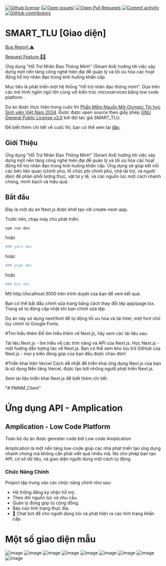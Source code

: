 [![Github license](https://img.shields.io/github/license/HANOI120104/PMNM_Client 'Github license')](https://github.com/HANOI120104/PMNM_Client/blob/main/LICENSE)
[[![Open issues](https://img.shields.io/github/issues/HANOI120104/PMNM_Client 'Open issues')](https://github.com/HANOI120104/PMNM_Client/issues)]
[![Open Pull Requests](https://img.shields.io/github/issues-pr/HANOI120104/PMNM_Client 'Open Pull Requests')](https://github.com/HANOI120104/PMNM_Client/pulls)
[![Commit activity](https://img.shields.io/github/commit-activity/m/HANOI120104/PMNM_Client 'Commit activity')](https://github.com/HANOI120104/PMNM_Client/graphs/commit-activity)
[![GitHub contributors](https://img.shields.io/github/contributors/HANOI120104/PMNM_Client 'Github contributors')](https://github.com/HANOI120104/PMNM_Client/graphs/contributors)

# SMART_TLU [Giao diện]

<a href="https://github.com/HANOI120104/PMNM_Client/issues/new?assignees=&labels=&projects=&template=bug_report.md&title=%F0%9F%90%9B+Bug+Report%3A+">Bug Report ⚠️
</a>

<a href="https://github.com/HANOI120104/PMNM_Client/issues/new?assignees=&labels=&projects=&template=feature_request.md&title=RequestFeature:">Request Feature 👩‍💻</a>

Ứng dụng "Hỗ Trợ Nhân Đạo Thông Minh" (Smart Aid) hướng tới việc xây dựng một nền tảng công nghệ hiện đại để quản lý và tối ưu hóa các hoạt động hỗ trợ nhân đạo trong tình huống khẩn cấp.

Mục tiêu là phát triển một hệ thống "Hỗ trợ nhân đạo thông minh". Dựa trên các mô hình ngôn ngữ lớn cùng với kiến trúc microservices bằng low code platform .

Dự án được thực hiện trong cuộc thi [Phần Mềm Nguồn Mở-Olympic Tin học Sinh viên Việt Nam 2024](https://www.olp.vn/procon-pmmn/ph%E1%BA%A7n-m%E1%BB%81m-ngu%E1%BB%93n-m%E1%BB%9F). Được được open source theo giấy phép [GNU General Public License v3.0](https://www.gnu.org/licenses/gpl-3.0.en.html) bởi đội tác giả SMART_TLU.

Để biết thêm chi tiết về cuộc thi, bạn có thể xem tại [đây](https://vfossa.vn/tin-tuc/cong-bo-de-thi-noi-dung-phan-mem-nguon-mo-olympic-tin-hoc-sinh-vien-viet-nam-2024-727.html).



## Giới Thiệu

Ứng dụng "Hỗ Trợ Nhân Đạo Thông Minh" (Smart Aid) hướng tới việc xây dựng một nền tảng công nghệ hiện đại để quản lý và tối ưu hóa các hoạt động hỗ trợ nhân đạo trong tình huống khẩn cấp. Ứng dụng sẽ giúp kết nối các bên liên quan (chính phủ, tổ chức phi chính phủ, nhà tài trợ, và người dân) để phân phối lương thực, vật tư y tế, và các nguồn lực một cách nhanh chóng, minh bạch và hiệu quả.





## Bắt đầu
Đây là một dự án Next.js được khởi tạo với create-next-app.


Trước tiên, chạy máy chủ phát triển:

```bash
npm run dev
```
hoặc
```bash
### yarn dev
```
hoặc
```bash
### pnpm dev
```
hoặc
```bash
### bun dev
```
Mở http://localhost:3000 trên trình duyệt của bạn để xem kết quả.

Bạn có thể bắt đầu chỉnh sửa trang bằng cách thay đổi tệp app/page.tsx. Trang sẽ tự động cập nhật khi bạn chỉnh sửa tệp.

Dự án này sử dụng next/font để tự động tối ưu hóa và tải Inter, một font chữ tùy chỉnh từ Google Fonts.

#Tìm hiểu thêm
Để tìm hiểu thêm về Next.js, hãy xem các tài liệu sau:

Tài liệu Next.js - tìm hiểu về các tính năng và API của Next.js.
Học Next.js - một hướng dẫn tương tác về Next.js.
Bạn có thể xem kho lưu trữ GitHub của Next.js - mọi ý kiến đóng góp của bạn đều được chào đón!

#Triển khai trên Vercel
Cách dễ nhất để triển khai ứng dụng Next.js của bạn là sử dụng Nền tảng Vercel, được tạo bởi những người phát triển Next.js.

Xem tài liệu triển khai Next.js để biết thêm chi tiết.

"# PMNM_Client"

# Ứng dụng API - Amplication 
## Amplication - Low Code Platform
Toàn bộ dự án được genrater code bởi Low code Amplication

Amplication là một nền tảng low-code giúp các nhà phát triển tạo ứng dụng nhanh chóng mà không cần phải viết quá nhiều mã. Nó cho phép bạn tạo API, cơ sở dữ liệu, và giao diện người dùng một cách tự động.


### Chức Năng Chính

Project tập trung vào các chức năng chính như sau:

-   Hệ thống đăng ký nhận hỗ trợ.
-   Theo dõi nguồn lực và nhu cầu.
-   Quản lý đóng góp từ cộng đồng.
-   Báo cáo tình trạng thực địa.
-   🤖 Chat bot để cho người dùng hỏi và phát hiện ra các tình trạng khẩn cấp.

# Một số giao diện mẫu
![image](https://github.com/user-attachments/assets/83813c57-0248-433a-b666-be80fc806999)
![image](https://github.com/user-attachments/assets/d31f5c9e-2fac-4f79-9dda-9fd78f6d7349)
![image](https://github.com/user-attachments/assets/37fe531e-c279-4ee1-ac5f-4e01068d0422)
![image](https://github.com/user-attachments/assets/e9681b89-5356-487d-84fd-b9abed23887a)
![image](https://github.com/user-attachments/assets/5704cad7-55c0-429f-8b1b-8cf5fa27fbf8)
![image](https://github.com/user-attachments/assets/14d369d8-9f9f-4564-8b4c-18f5c39ebfad)
![image](https://github.com/user-attachments/assets/bad849fb-c259-44ff-a003-b44c9bead8f2)
![image](https://github.com/user-attachments/assets/acc84b3e-3a06-4857-b7ce-1c62221645aa)
![image](https://github.com/user-attachments/assets/ebd22c23-d8c2-430d-9b4b-c4726e1fd21f)










